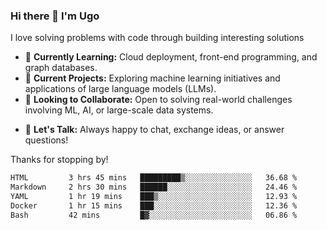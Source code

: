 ### Hi there 👋 I'm Ugo
<!--![PyCharm](https://img.shields.io/badge/PyCharm-000000.svg?&style=for-the-badge&logo=PyCharm&logoColor=white)&nbsp;
![PyTorch](https://img.shields.io/badge/PyTorch-EE4C2C?style=for-the-badge&logo=pytorch&logoColor=white)&nbsp;
![GitKraken](https://img.shields.io/badge/GitKraken-179287?style=for-the-badge&logo=GitKraken&logoColor=white)&nbsp;)-->

I love solving problems with code through building interesting solutions

- 🌱 **Currently Learning:** Cloud deployment, front-end programming, and graph databases.
- 🔭 **Current Projects:** Exploring machine learning initiatives and applications of large language models (LLMs).
- 👯 **Looking to Collaborate:** Open to solving real-world challenges involving ML, AI, or large-scale data systems.
<!-- - 🤔 I’m looking for help with  -->
- 💬 **Let's Talk:** Always happy to chat, exchange ideas, or answer questions!

Thanks for stopping by!


<!--![Ugo's GitHub stats](https://github-readme-stats-eight-theta.vercel.app/api?username=uokoroafor&show_icons=true&theme=transparent&hide=stars,issues)-->
<!--![Ugo's GitHub stats](https://github-readme-stats-eight-theta.vercel.app/api?username=uokoroafor&show_icons=true&theme=transparent&hide=issues)-->

<!--[![Top Langs](https://github-readme-stats-git-masterrstaa-rickstaa.vercel.app/api/top-langs/?username=uokoroafor&layout=compact&theme=transparent)](https://github.com/uokoroafor/)-->



<!-- ### This week in code 👨🏾‍💻 -->
<!--START_SECTION:waka-->

```txt
HTML         3 hrs 45 mins   █████████▒░░░░░░░░░░░░░░░   36.68 %
Markdown     2 hrs 30 mins   ██████░░░░░░░░░░░░░░░░░░░   24.46 %
YAML         1 hr 19 mins    ███▒░░░░░░░░░░░░░░░░░░░░░   12.93 %
Docker       1 hr 15 mins    ███░░░░░░░░░░░░░░░░░░░░░░   12.36 %
Bash         42 mins         █▓░░░░░░░░░░░░░░░░░░░░░░░   06.86 %
```

<!--END_SECTION:waka-->

<!--
  ![visitors](https://visitor-badge.glitch.me/badge?page_id=page.id&left_color=green&right_color=red)
  ![visitors](https://visitor-badge.glitch.me/badge?page_id=${uokoroafor}.${uokoroafor})-->

 

<!-- [![Linkedin](https://img.shields.io/badge/linkedin-%230077B5.svg?style=for-the-badge&logo=linkedin&logoColor=white)](https://www.linkedin.com/in/ugo-okoroafor-49709878/) &nbsp; -->

<!--
**Uokoroafor/Uokoroafor** is a ✨ _special_ ✨ repository because its `README.md` (this file) appears on your GitHub profile.

Here are some ideas to get you started:

- 🔭 I’m currently working on ...
- 🌱 I’m currently learning ...
- 👯 I’m looking to collaborate on ...
- 🤔 I’m looking for help with ...
- 💬 Ask me about ...
- 📫 How to reach me: ...
- 😄 Pronouns: ...
- ⚡ Fun fact: ...
[![Ugo's's wakatime stats](https://github-readme-stats.vercel.app/api/wakatime?username=willianrod)](https://github.com/anuraghazra/github-readme-stats)-->
